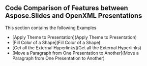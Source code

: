 ## Code Comparison of Features between Aspose.Slides and OpenXML Presentations

This section contains the following Examples
* [Apply Theme to Presentation](Apply Theme to Presentation)
* [Fill Color of a Shape](Fill Color of a Shape)
* [Get all the External Hyperlinks](Get all the External Hyperlinks)
* [Move a Paragraph from One Presentation to Another](Move a Paragraph from One Presentation to Another)
